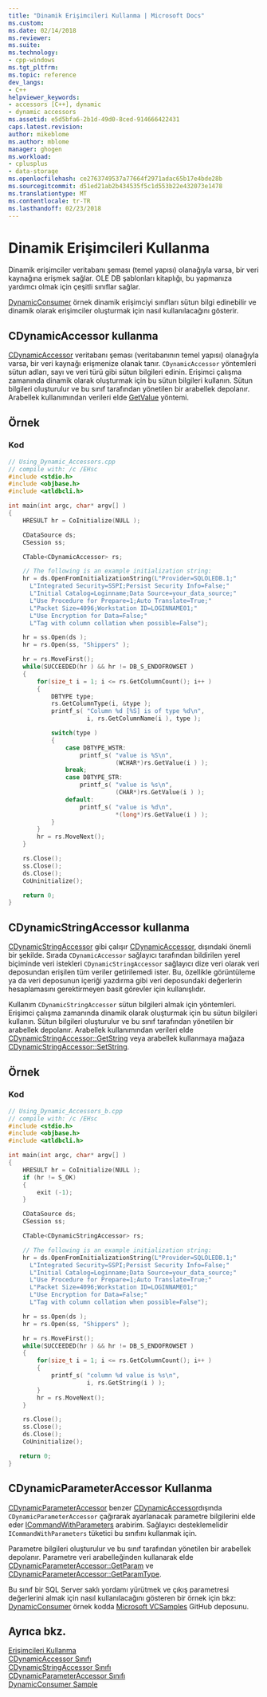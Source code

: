 ```yaml
---
title: "Dinamik Erişimcileri Kullanma | Microsoft Docs"
ms.custom: 
ms.date: 02/14/2018
ms.reviewer: 
ms.suite: 
ms.technology:
- cpp-windows
ms.tgt_pltfrm: 
ms.topic: reference
dev_langs:
- C++
helpviewer_keywords:
- accessors [C++], dynamic
- dynamic accessors
ms.assetid: e5d5bfa6-2b1d-49d0-8ced-914666422431
caps.latest.revision: 
author: mikeblome
ms.author: mblome
manager: ghogen
ms.workload:
- cplusplus
- data-storage
ms.openlocfilehash: ce2763749537a77664f2971adac65b17e4bde28b
ms.sourcegitcommit: d51ed21ab2b434535f5c1d553b22e432073e1478
ms.translationtype: MT
ms.contentlocale: tr-TR
ms.lasthandoff: 02/23/2018
---
```

# <a name="using-dynamic-accessors"></a>Dinamik Erişimcileri Kullanma

Dinamik erişimciler veritabanı şeması (temel yapısı) olanağıyla varsa, bir veri kaynağına erişmek sağlar. OLE DB şablonları kitaplığı, bu yapmanıza yardımcı olmak için çeşitli sınıflar sağlar.

[DynamicConsumer](https://github.com/Microsoft/VCSamples/tree/master/VC2008Samples/ATL/OLEDB/Consumer/DynamicConsumer) örnek dinamik erişimciyi sınıfları sütun bilgi edinebilir ve dinamik olarak erişimciler oluşturmak için nasıl kullanılacağını gösterir.

## <a name="using-cdynamicaccessor"></a>CDynamicAccessor kullanma

[CDynamicAccessor](../../data/oledb/cdynamicaccessor-class.md) veritabanı şeması (veritabanının temel yapısı) olanağıyla varsa, bir veri kaynağı erişmenize olanak tanır. `CDynamicAccessor` yöntemleri sütun adları, sayı ve veri türü gibi sütun bilgileri edinin. Erişimci çalışma zamanında dinamik olarak oluşturmak için bu sütun bilgileri kullanın. Sütun bilgileri oluşturulur ve bu sınıf tarafından yönetilen bir arabellek depolanır. Arabellek kullanımından verileri elde [GetValue](../../data/oledb/cdynamicaccessor-getvalue.md) yöntemi.

## <a name="example"></a>Örnek

### <a name="code"></a>Kod

```cpp
// Using_Dynamic_Accessors.cpp
// compile with: /c /EHsc
#include <stdio.h>
#include <objbase.h>
#include <atldbcli.h>

int main(int argc, char* argv[] )
{
    HRESULT hr = CoInitialize(NULL );

    CDataSource ds;
    CSession ss;

    CTable<CDynamicAccessor> rs;

    // The following is an example initialization string:
    hr = ds.OpenFromInitializationString(L"Provider=SQLOLEDB.1;"
      L"Integrated Security=SSPI;Persist Security Info=False;"
      L"Initial Catalog=Loginname;Data Source=your_data_source;"
      L"Use Procedure for Prepare=1;Auto Translate=True;"
      L"Packet Size=4096;Workstation ID=LOGINNAME01;"
      L"Use Encryption for Data=False;"
      L"Tag with column collation when possible=False");

    hr = ss.Open(ds );
    hr = rs.Open(ss, "Shippers" );

    hr = rs.MoveFirst();
    while(SUCCEEDED(hr ) && hr != DB_S_ENDOFROWSET )
    {
        for(size_t i = 1; i <= rs.GetColumnCount(); i++ )
        {
            DBTYPE type;
            rs.GetColumnType(i, &type );
            printf_s( "Column %d [%S] is of type %d\n",
                      i, rs.GetColumnName(i ), type );

            switch(type )
            {
                case DBTYPE_WSTR:
                    printf_s( "value is %S\n",
                              (WCHAR*)rs.GetValue(i ) );
                break;
                case DBTYPE_STR:
                    printf_s( "value is %s\n",
                              (CHAR*)rs.GetValue(i ) );
                default:
                    printf_s( "value is %d\n",
                              *(long*)rs.GetValue(i ) );
            }
        }
        hr = rs.MoveNext();
    }

    rs.Close();
    ss.Close();
    ds.Close();
    CoUninitialize();

    return 0;
}
```

## <a name="using-cdynamicstringaccessor"></a>CDynamicStringAccessor kullanma

[CDynamicStringAccessor](../../data/oledb/cdynamicstringaccessor-class.md) gibi çalışır [CDynamicAccessor](../../data/oledb/cdynamicaccessor-class.md), dışındaki önemli bir şekilde. Sırada `CDynamicAccessor` sağlayıcı tarafından bildirilen yerel biçiminde veri istekleri `CDynamicStringAccessor` sağlayıcı dize veri olarak veri deposundan erişilen tüm veriler getirilemedi ister. Bu, özellikle görüntüleme ya da veri deposunun içeriği yazdırma gibi veri deposundaki değerlerin hesaplamasını gerektirmeyen basit görevler için kullanışlıdır.

Kullanım `CDynamicStringAccessor` sütun bilgileri almak için yöntemleri. Erişimci çalışma zamanında dinamik olarak oluşturmak için bu sütun bilgileri kullanın. Sütun bilgileri oluşturulur ve bu sınıf tarafından yönetilen bir arabellek depolanır. Arabellek kullanımından verileri elde [CDynamicStringAccessor::GetString](../../data/oledb/cdynamicstringaccessor-getstring.md) veya arabellek kullanmaya mağaza [CDynamicStringAccessor::SetString](../../data/oledb/cdynamicstringaccessor-setstring.md).

## <a name="example"></a>Örnek

### <a name="code"></a>Kod

```cpp
// Using_Dynamic_Accessors_b.cpp
// compile with: /c /EHsc
#include <stdio.h>
#include <objbase.h>
#include <atldbcli.h>

int main(int argc, char* argv[] )
{
    HRESULT hr = CoInitialize(NULL );
    if (hr != S_OK)
    {
        exit (-1);
    }

    CDataSource ds;
    CSession ss;

    CTable<CDynamicStringAccessor> rs;

    // The following is an example initialization string:
    hr = ds.OpenFromInitializationString(L"Provider=SQLOLEDB.1;"
      L"Integrated Security=SSPI;Persist Security Info=False;"
      L"Initial Catalog=Loginname;Data Source=your_data_source;"
      L"Use Procedure for Prepare=1;Auto Translate=True;"
      L"Packet Size=4096;Workstation ID=LOGINNAME01;"
      L"Use Encryption for Data=False;"
      L"Tag with column collation when possible=False");

    hr = ss.Open(ds );
    hr = rs.Open(ss, "Shippers" );

    hr = rs.MoveFirst();
    while(SUCCEEDED(hr ) && hr != DB_S_ENDOFROWSET )
    {
        for(size_t i = 1; i <= rs.GetColumnCount(); i++ )
        {
            printf_s( "column %d value is %s\n",
                      i, rs.GetString(i ) );
        }
        hr = rs.MoveNext();
    }

    rs.Close();
    ss.Close();
    ds.Close();
    CoUninitialize();

   return 0;
}
```

## <a name="using-cdynamicparameteraccessor"></a>CDynamicParameterAccessor Kullanma

[CDynamicParameterAccessor](../../data/oledb/cdynamicparameteraccessor-class.md) benzer [CDynamicAccessor](../../data/oledb/cdynamicaccessor-class.md)dışında `CDynamicParameterAccessor` çağırarak ayarlanacak parametre bilgilerini elde eder [ICommandWithParameters](/sql/relational-databases/native-client-ole-db-interfaces/icommandwithparameters) arabirim. Sağlayıcı desteklemelidir `ICommandWithParameters` tüketici bu sınıfını kullanmak için.

Parametre bilgileri oluşturulur ve bu sınıf tarafından yönetilen bir arabellek depolanır. Parametre veri arabelleğinden kullanarak elde [CDynamicParameterAccessor::GetParam](../../data/oledb/cdynamicparameteraccessor-getparam.md) ve [CDynamicParameterAccessor::GetParamType](../../data/oledb/cdynamicparameteraccessor-getparamtype.md).

Bu sınıf bir SQL Server saklı yordamı yürütmek ve çıkış parametresi değerlerini almak için nasıl kullanılacağını gösteren bir örnek için bkz: [DynamicConsumer](https://github.com/Microsoft/VCSamples/tree/master/VC2008Samples/ATL/OLEDB/Consumer/DynamicConsumer) örnek kodda [Microsoft VCSamples](https://github.com/Microsoft/VCSamples) GitHub deposunu.

## <a name="see-also"></a>Ayrıca bkz.

[Erişimcileri Kullanma](../../data/oledb/using-accessors.md)  
[CDynamicAccessor Sınıfı](../../data/oledb/cdynamicaccessor-class.md)  
[CDynamicStringAccessor Sınıfı](../../data/oledb/cdynamicstringaccessor-class.md)  
[CDynamicParameterAccessor Sınıfı](../../data/oledb/cdynamicparameteraccessor-class.md)  
[DynamicConsumer Sample](https://github.com/Microsoft/VCSamples/tree/master/VC2008Samples/ATL/OLEDB/Consumer/DynamicConsumer)  
